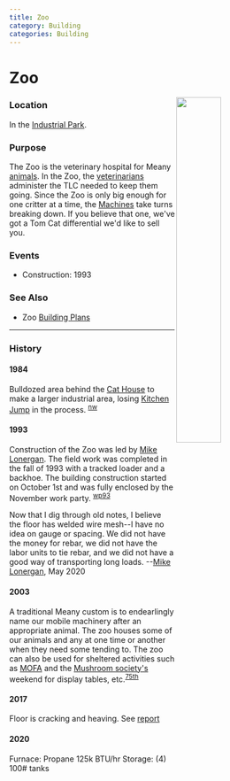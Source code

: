 ```yaml
---
title: Zoo
category: Building
categories: Building
---
```

# Zoo
<img src="/img/2020-Zoo.jpeg" style="width: 40%;" align="right">

### Location

In the [Industrial Park](Industrial-Park).

### Purpose

The Zoo is the veterinary hospital for Meany [animals](Machines). In the Zoo, the [veterinarians](/Person/Mechanic) administer the TLC needed to keep them going. Since the Zoo is only big enough for one critter at a time, the [Machines](Machines) take turns breaking down. If you believe that one, we've got a Tom Cat differential we'd like to sell you.

### Events
- Construction: 1993

### See Also

- Zoo [Building Plans](https://github.com/MeanyLodge/meanylodge.github.com/blob/master/reference/1993-Zoo-Plans.pdf)

---
### History

#### 1984

Bulldozed area behind the [Cat House](/Building/Cat-House) to make a larger industrial area, losing [Kitchen Jump](/Run/Kitchen-Jump) in the process. <sup>[nw][]</sup>

#### 1993

Construction of the Zoo was led by [Mike Lonergan](/Person/Mike-Lonergan). The field work was completed in the fall of 1993 with a tracked loader and a backhoe. The building construction started on October 1st and was fully enclosed by the November work party. <sup>[wp93][]</sup>

Now that I dig through old notes, I believe the floor has welded wire mesh--I have no idea on gauge or spacing.  We did not have the money for rebar, we did not have the labor units to tie rebar, and we did not have a good way of transporting long loads. --[Mike Lonergan](/Person/Mike-Lonergan), May 2020

#### 2003

A traditional Meany custom is to endearlingly name our mobile machinery after an appropriate animal. The zoo houses some of our animals and any at one time or another when they need some tending to. The zoo can also be used for sheltered activities such as [MOFA](MOFA) and the [Mushroom society's](/Event/Mushroom-Weekend) weekend for display tables, etc.<sup>[75th][]</sup>

#### 2017

Floor is cracking and heaving. See [report](https://github.com/MeanyLodge/meanylodge.github.com/blob/master/reference/2017-Zoo-Floor.pdf)

#### 2020

Furnace: Propane 125k BTU/hr
Storage: (4) 100# tanks


[75th]: /Event/Anniversary#75th
[nw]: /Names-Walt "Meany Names by Walter Little, 1984"
[wp93]: /Work-Parties#1993
